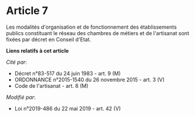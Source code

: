 # Article 7

Les modalités d'organisation et de fonctionnement des établissements publics constituant le réseau des chambres de métiers et
de l'artisanat sont fixées par décret en Conseil d'Etat.

**Liens relatifs à cet article**

_Cité par_:

  - Décret n°83-517 du 24 juin 1983 - art. 9 (M)
  - ORDONNANCE n°2015-1540 du 26 novembre 2015 - art. 3 (V)
  - Code de l'artisanat - art. 8 (M)

_Modifié par_:

  - Loi n°2019-486 du 22 mai 2019 - art. 42 (V)
